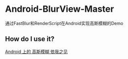 # Android-BlurView-Master
通过FastBlur和RenderScript在Android实现高斯模糊的Demo

## How do I use it?
[Android 上的 高斯模糊 依我之见]()

